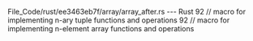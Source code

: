 File_Code/rust/ee3463eb7f/array/array_after.rs --- Rust
92 // macro for implementing n-ary tuple functions and operations                                                                                            92 // macro for implementing n-element array functions and operations

